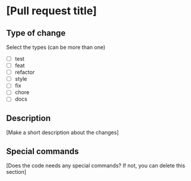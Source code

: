 # [Pull request title] 

## Type of change
Select the types (can be more than one)
- [ ] test
- [ ] feat
- [ ] refactor
- [ ] style
- [ ] fix
- [ ] chore
- [ ] docs

## Description
[Make a short description about the changes]

## Special commands
[Does the code needs any special commands? If not, you can delete this section]
